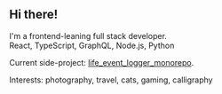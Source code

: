 ## Hi there!

I'm a frontend-leaning full stack developer.  
React, TypeScript, GraphQL, Node.js, Python

Current side-project: [life_event_logger_monorepo](https://github.com/nathanchica/life_event_logger_monorepo).

Interests: photography, travel, cats, gaming, calligraphy
